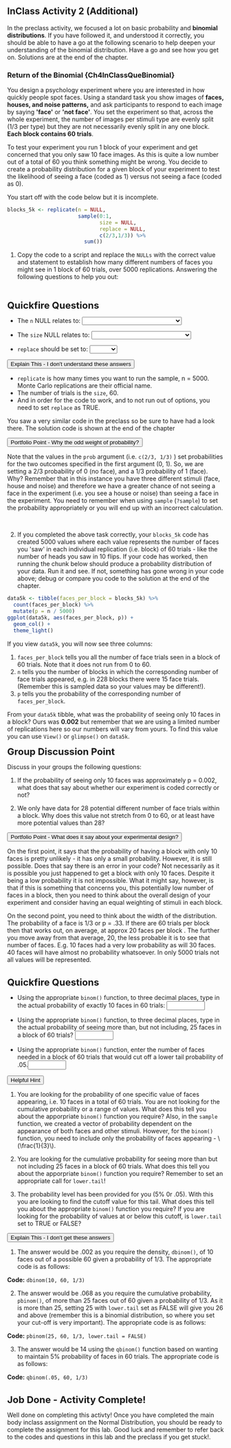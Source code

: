 ## InClass Activity 2 (Additional)

In the preclass activity, we focused a lot on basic probability and **binomial distributions**. If you have followed it, and understood it correctly, you should be able to have a go at the following scenario to help deepen your understanding of the binomial distribution. Have a go and see how you get on. Solutions are at the end of the chapter. 

### Return of the Binomial {Ch4InClassQueBinomial}

You design a psychology experiment where you are interested in how quickly people spot faces. Using a standard task you show images of **faces, houses, and noise patterns,** and ask participants to respond to each image by saying **'face'** or **'not face'**. You set the experiment so that, across the whole experiment, the number of images per stimuli type are evenly split (1/3 per type) but they are not necessarily evenly split in any one block. **Each block contains 60 trials**.  

To test your experiment you run 1 block of your experiment and get concerned that you only saw 10 face images. As this is quite a low number out of a total of 60 you think something might be wrong. You decide to create a probability distribution for a given block of your experiment to test the likelihood of seeing a face (coded as 1) versus not seeing a face (coded as 0).

You start off with the code below but it is incomplete. 


```r
blocks_5k <- replicate(n = NULL, 
                       sample(0:1, 
                              size = NULL, 
                              replace = NULL, 
                              c(2/3,1/3)) %>% 
                         sum())
```

1. Copy the code to a script and replace the `NULLs` with the correct value and statement to establish how many different numbers of faces you might see in 1 block of 60 trials, over 5000 replications. Answering the following questions to help you out:
<br>

<span style="font-size: 22px; font-weight: bold; color: var(--green);">Quickfire Questions</span>

* The `n` NULL relates to: <select class='webex-select'><option value='blank'></option><option value='answer'>Number of Monte Carlo replications</option><option value=''>Number of blocks in the experiment</option><option value=''>Number of trials in the experiment</option><option value=''>Number of faces in the experiment</option></select>

* The `size` NULL relates to: <select class='webex-select'><option value='blank'></option><option value=''>Number of faces in a block</option><option value=''>Number of houses in a block</option><option value='answer'>Number of trials in a block</option><option value=''>Number of noise patterns in a block</option></select>

* `replace` should be set to: <select class='webex-select'><option value='blank'></option><option value='answer'>TRUE</option><option value=''>FALSE</option></select>


<div class='webex-solution'><button>Explain This - I don't understand these answers</button>

<div class="info">
<ul>
<li><code>replicate</code> is how many times you want to run the sample, n = 5000. Monte Carlo replications are their official name.</li>
<li>The number of trials is the <code>size</code>, 60.</li>
<li>And in order for the code to work, and to not run out of options, you need to set <code>replace</code> as TRUE.</li>
</ul>
<p>You saw a very similar code in the preclass so be sure to have had a look there. The solution code is shown at the end of the chapter</p>
</div>

</div>



<div class='webex-solution'><button>Portfolio Point - Why the odd weight of probability?</button>

<div class="info">
<p>Note that the values in the <code>prob</code> argument (i.e. <code>c(2/3, 1/3)</code> ) set probabilities for the two outcomes specified in the first argument (0, 1). So, we are setting a 2/3 probability of 0 (no face), and a 1/3 probability of 1 (face). Why? Remember that in this instance you have three different stimuli (face, house and noise) and therefore we have a greater chance of not seeing a face in the experiment (i.e. you see a house or noise) than seeing a face in the experiment. You need to remember when using <code>sample</code> (<code>?sample</code>) to set the probability appropriately or you will end up with an incorrect calculation.</p>
</div>

</div>

<br>

2. If you completed the above task correctly, your `blocks_5k` code has created 5000 values where each value represents the number of faces you 'saw' in each individual replication (i.e. block) of 60 trials - like the number of heads you saw in 10 flips. If your code has worked, then running the chunk below should produce a probability distribution of your data. Run it and see. If not, something has gone wrong in your code above; debug or compare you code to the solution at the end of the chapter.  


```r
data5k <- tibble(faces_per_block = blocks_5k) %>% 
  count(faces_per_block) %>%
  mutate(p = n / 5000)
ggplot(data5k, aes(faces_per_block, p)) + 
  geom_col() + 
  theme_light()
```

If you view `data5k`, you will now see three columns: 


1. `faces_per_block` tells you all the number of face trials seen in a block of 60 trials. Note that it does not run from 0 to 60. 
2. `n` tells you the number of blocks in which the corresponding number of face trials appeared, e.g. in 228 blocks there were 15 face trials. (Remember this is sampled data so your values may be different!). 
3. `p` tells you the probability of the corresponding number of `faces_per_block`.

From your `data5k` tibble, what was the probability of seeing only 10 faces in a block? Ours was **0.002** but remember that we are using a limited number of replications here so our numbers will vary from yours. To find this value you can use `View()` or `glimpse()` on `data5k`.
<br>

<span style="font-size: 22px; font-weight: bold; color: var(--pink);">Group Discussion Point</span>

Discuss in your groups the following questions:

1. If the probability of seeing only 10 faces was approximately p = 0.002, what does that say about whether our experiment is coded correctly or not?

2. We only have data for 28 potential different number of face trials within a block. Why does this value not stretch from 0 to 60, or at least have more potential values than 28?


<div class='webex-solution'><button>Portfolio Point - What does it say about your experimental design?</button>

<div class="info">
<p>On the first point, it says that the probability of having a block with only 10 faces is pretty unlikely - it has only a small probability. However, it is still possible. Does that say there is an error in your code? Not necessarily as it is possible you just happened to get a block with only 10 faces. Despite it being a low probability it is not impossible. What it might say, however, is that if this is something that concerns you, this potentially low number of faces in a block, then you need to think about the overall design of your experiment and consider having an equal weighting of stimuli in each block.</p>
<p>On the second point, you need to think about the width of the distribution. The probability of a face is 1/3 or p = .33. If there are 60 trials per block then that works out, on average, at approx 20 faces per block . The further you move away from that average, 20, the less probable it is to see that number of faces. E.g. 10 faces had a very low probability as will 30 faces. 40 faces will have almost no probability whatsoever. In only 5000 trials not all values will be represented.</p>
</div>

</div>
  
<br> 
<span style="font-size: 22px; font-weight: bold; color: var(--green);">Quickfire Questions</span>

* Using the appropriate `binom()` function, to three decimal places, type in the actual probability of exactly 10 faces in 60 trials: <input class='webex-solveme nospaces' size='8' data-answer='["0.002",".002"]'/>

* Using the appropriate `binom()` function, to three decimal places, type in the actual probability of seeing more than, but not including, 25 faces in a block of 60 trials? <input class='webex-solveme nospaces' size='8' data-answer='["0.068",".068"]'/> 

* Using the appropriate `binom()` function, enter the number of faces needed in a block of 60 trials that would cut off a lower tail probability of .05.<input class='webex-solveme nospaces' size='8' data-answer='["14"]'/>


<div class='webex-solution'><button>Helpful Hint</button>

<div class="info">
<ol style="list-style-type: decimal">
<li><p>You are looking for the probability of one specific value of faces appearing, i.e. 10 faces in a total of 60 trials. You are not looking for the cumulative probability or a range of values. What does this tell you about the apporpriate <code>binom()</code> function you require? Also, in the <code>sample</code> function, we created a vector of probability dependent on the appearance of both faces and other stimuli. However, for the <code>binom()</code> function, you need to include only the probability of faces appearing - <span class="math inline">\(\frac{1}{3}\)</span>.</p></li>
<li><p>You are looking for the cumulative probability for seeing more than but not including 25 faces in a block of 60 trials. What does this tell you about the apporpriate <code>binom()</code> function you require? Remember to set an appropriate call for <code>lower.tail</code>!</p></li>
<li><p>The probability level has been provided for you (5% 0r .05). With this you are looking to find the cutoff value for this tail. What does this tell you about the appropriate <code>binom()</code> function you require? If you are looking for the probability of values at or below this cutoff, is <code>lower.tail</code> set to TRUE or FALSE?</p></li>
</ol>
</div>

</div>
 


<div class='webex-solution'><button>Explain This - I don't get these answers</button>

<div class="info">
<ol style="list-style-type: decimal">
<li>The answer would be .002 as you require the density, <code>dbinom()</code>, of 10 faces out of a possible 60 given a probability of 1/3. The appropriate code is as follows:</li>
</ol>
<p><strong>Code:</strong> <code>dbinom(10, 60, 1/3)</code></p>
<ol start="2" style="list-style-type: decimal">
<li>The answer would be .068 as you require the cumulative probability, <code>pbinom()</code>, of more than 25 faces out of 60 given a probability of 1/3. As it is more than 25, setting 25 with <code>lower.tail</code> set as FALSE will give you 26 and above (remember this is a binomial distribution, so where you set your cut-off is very important). The appropriate code is as follows:</li>
</ol>
<p><strong>Code:</strong> <code>pbinom(25, 60, 1/3, lower.tail = FALSE)</code></p>
<ol start="3" style="list-style-type: decimal">
<li>The answer would be 14 using the <code>qbinom()</code> function based on wanting to maintain 5% probability of faces in 60 trials. The appropriate code is as follows:</li>
</ol>
<p><strong>Code:</strong> <code>qbinom(.05, 60, 1/3)</code></p>
</div>

</div>

<br>
<span style="font-size: 22px; font-weight: bold; color: var(--blue);">Job Done - Activity Complete!</span>

Well done on completing this activty! Once you have completed the main body inclass assignment on the Normal Distribution, you should be ready to complete the assignment for this lab. Good luck and remember to refer back to the codes and questions in this lab and the preclass if you get stuck!.
